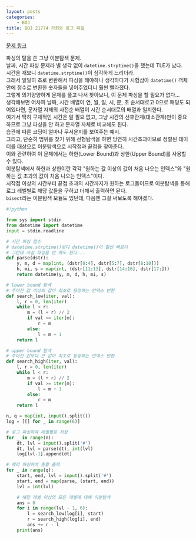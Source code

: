 ```yaml
---
layout: posts
categories:
    - BOJ
title: BOJ 21774 가희와 로그 파일
---
```


[문제 링크](https://www.acmicpc.net/problem/21774)

파싱의 탈을 쓴 그냥 이분탐색 문제.  
날짜, 시간 파싱 문제라 별 생각 없이 `datetime.strptime()`을 했는데 TLE가 났다.  
시간을 재보니 `datetime.strptime()`이 심각하게 느리더라.  
그래서 일일히 초로 변환해서 파싱을 해야하나 생각하다가 시험삼아 `datetime()` 객체 안에 정수로 변환한 숫자들을 넣어주었더니 훨씬 빨라졌다.  
그렇게 의기양양하게 문제를 풀고 나서 찾아보니, 이 문제 파싱을 할 필요가 없다...  
생각해보면 어차피 날짜, 시간 배열이 연, 월, 일, 시, 분, 초 순서대로고 0으로 패딩도 되어있다면, 문자열 자체의 사전순 배열이 시간 순서대로의 배열과 일치한다.  
여기서 딱히 구체적인 시간은 알 필요 없고, 그냥 시간의 선후관계(대소관계)만이 중요하므로 그냥 파싱을 안 하고 문자열 자체로 비교해도 된다.  
습관에 따른 코딩이 얼마나 무서운지를 보여주는 예시.  
그리고, 단순히 범위를 찾기 위해 선형탐색을 하면 당연히 시간초과이므로 정렬된 데이터를 대상으로 이분탐색으로 시작점과 끝점을 찾아준다.  
이와 관련하여 이 문제에서는 하한(Lower Bound)과 상한(Upper Bound)를 사용할 수 있다.  
이분탐색에서 하한과 상한이란 각각 "원하는 값 이상의 값이 처음 나오는 인덱스"와 "원하는 값 초과의 값이 처음 나오는 인덱스"이다.  
시작점 이상의 시간부터 끝점 초과의 시간까지가 원하는 로그들이므로 이분탐색을 통해 로그 레벨별로 해당 값들을 구하고 더해서 출력하면 된다.  
`bisect`라는 이분탐색 모듈도 있던데, 다음엔 그걸 써보도록 해야겠다.  


```python
#!python

from sys import stdin
from datetime import datetime
input = stdin.readline

# 시간 파싱 함수
# datetime.strptime()보다 datetime()이 훨씬 빠르다
# 그런데 사실 파싱을 안 해도 된다...
def parse(dstr):
    y, m, d = map(int, (dstr[0:4], dstr[5:7], dstr[8:10]))
    h, mi, s = map(int, (dstr[11:13], dstr[14:16], dstr[17:]))
    return datetime(y, m, d, h, mi, s)

# lower bound 탐색
# 주어진 값 이상의 값이 최초로 등장하는 인덱스 반환
def search_low(iter, val):
    l, r = 0, len(iter)
    while l < r:
        m = (l + r) // 2
        if val <= iter[m]:
            r = m
        else:
            l = m + 1
    return l

# upper bound 탐색
# 주어진 값보다 큰 값이 최초로 등장하는 인덱스 반환
def search_high(iter, val):
    l, r = 0, len(iter)
    while l < r:
        m = (l + r) // 2
        if val >= iter[m]:
            l = m + 1
        else:
            r = m
    return l

n, q = map(int, input().split())
log = [[] for _ in range(6)]

# 로그 파싱하여 레벨별로 저장
for _ in range(n):
    dt, lvl = input().split('#')
    dt, lvl = parse(dt), int(lvl)
    log[lvl-1].append(dt)

# 쿼리 파싱하여 총합 출력
for _ in range(q):
    start, end, lvl = input().split('#')
    start, end = map(parse, (start, end))
    lvl = int(lvl)

    # 해당 레벨 이상의 모든 레벨에 대해 이분탐색
    ans = 0
    for i in range(lvl - 1, 6):
        l = search_low(log[i], start)
        r = search_high(log[i], end)
        ans += r - l
    print(ans)

```
